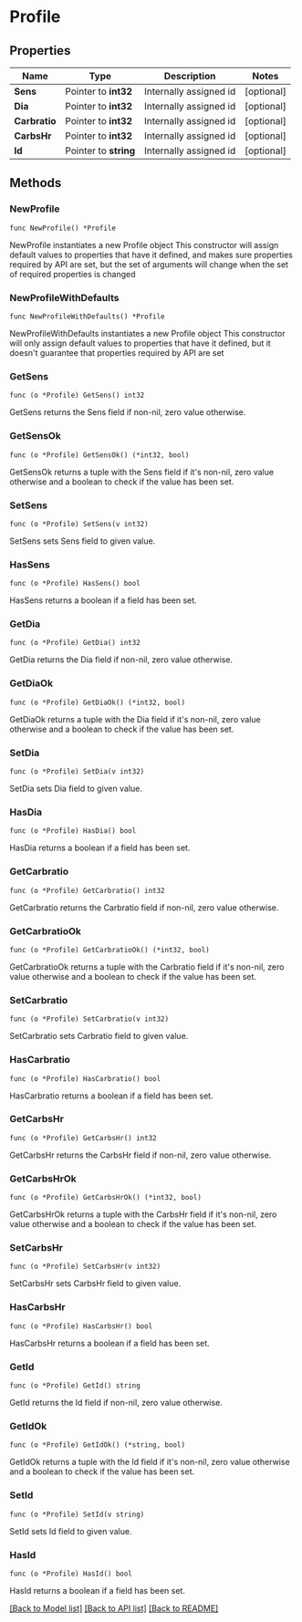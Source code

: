 # Profile

## Properties

Name | Type | Description | Notes
------------ | ------------- | ------------- | -------------
**Sens** | Pointer to **int32** | Internally assigned id | [optional] 
**Dia** | Pointer to **int32** | Internally assigned id | [optional] 
**Carbratio** | Pointer to **int32** | Internally assigned id | [optional] 
**CarbsHr** | Pointer to **int32** | Internally assigned id | [optional] 
**Id** | Pointer to **string** | Internally assigned id | [optional] 

## Methods

### NewProfile

`func NewProfile() *Profile`

NewProfile instantiates a new Profile object
This constructor will assign default values to properties that have it defined,
and makes sure properties required by API are set, but the set of arguments
will change when the set of required properties is changed

### NewProfileWithDefaults

`func NewProfileWithDefaults() *Profile`

NewProfileWithDefaults instantiates a new Profile object
This constructor will only assign default values to properties that have it defined,
but it doesn't guarantee that properties required by API are set

### GetSens

`func (o *Profile) GetSens() int32`

GetSens returns the Sens field if non-nil, zero value otherwise.

### GetSensOk

`func (o *Profile) GetSensOk() (*int32, bool)`

GetSensOk returns a tuple with the Sens field if it's non-nil, zero value otherwise
and a boolean to check if the value has been set.

### SetSens

`func (o *Profile) SetSens(v int32)`

SetSens sets Sens field to given value.

### HasSens

`func (o *Profile) HasSens() bool`

HasSens returns a boolean if a field has been set.

### GetDia

`func (o *Profile) GetDia() int32`

GetDia returns the Dia field if non-nil, zero value otherwise.

### GetDiaOk

`func (o *Profile) GetDiaOk() (*int32, bool)`

GetDiaOk returns a tuple with the Dia field if it's non-nil, zero value otherwise
and a boolean to check if the value has been set.

### SetDia

`func (o *Profile) SetDia(v int32)`

SetDia sets Dia field to given value.

### HasDia

`func (o *Profile) HasDia() bool`

HasDia returns a boolean if a field has been set.

### GetCarbratio

`func (o *Profile) GetCarbratio() int32`

GetCarbratio returns the Carbratio field if non-nil, zero value otherwise.

### GetCarbratioOk

`func (o *Profile) GetCarbratioOk() (*int32, bool)`

GetCarbratioOk returns a tuple with the Carbratio field if it's non-nil, zero value otherwise
and a boolean to check if the value has been set.

### SetCarbratio

`func (o *Profile) SetCarbratio(v int32)`

SetCarbratio sets Carbratio field to given value.

### HasCarbratio

`func (o *Profile) HasCarbratio() bool`

HasCarbratio returns a boolean if a field has been set.

### GetCarbsHr

`func (o *Profile) GetCarbsHr() int32`

GetCarbsHr returns the CarbsHr field if non-nil, zero value otherwise.

### GetCarbsHrOk

`func (o *Profile) GetCarbsHrOk() (*int32, bool)`

GetCarbsHrOk returns a tuple with the CarbsHr field if it's non-nil, zero value otherwise
and a boolean to check if the value has been set.

### SetCarbsHr

`func (o *Profile) SetCarbsHr(v int32)`

SetCarbsHr sets CarbsHr field to given value.

### HasCarbsHr

`func (o *Profile) HasCarbsHr() bool`

HasCarbsHr returns a boolean if a field has been set.

### GetId

`func (o *Profile) GetId() string`

GetId returns the Id field if non-nil, zero value otherwise.

### GetIdOk

`func (o *Profile) GetIdOk() (*string, bool)`

GetIdOk returns a tuple with the Id field if it's non-nil, zero value otherwise
and a boolean to check if the value has been set.

### SetId

`func (o *Profile) SetId(v string)`

SetId sets Id field to given value.

### HasId

`func (o *Profile) HasId() bool`

HasId returns a boolean if a field has been set.


[[Back to Model list]](../README.md#documentation-for-models) [[Back to API list]](../README.md#documentation-for-api-endpoints) [[Back to README]](../README.md)


